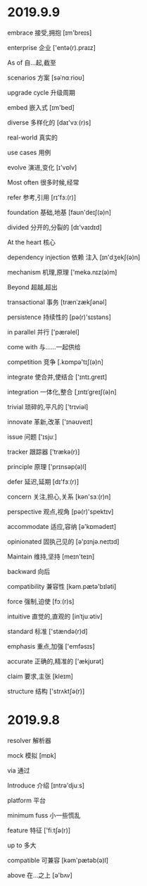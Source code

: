 # 2019.9.9

embrace 接受,拥抱 [ɪm'breɪs] 

enterprise 企业  ['entə(r).praɪz]

As of 自...起,截至

scenarios 方案 [səˈnɑːrioʊ]

upgrade cycle 升级周期

embed 嵌入式 [ɪm'bed]

diverse 多样化的 [daɪ'vɜː(r)s] 

real-world 真实的

use cases 用例

evolve 演进,变化 [ɪ'vɒlv] 

Most often 很多时候,经常

refer 参考,引用 [rɪ'fɜ:(r)] 

foundation 基础,地基 [faʊn'deɪʃ(ə)n] 

divided 分开的,分裂的 [dɪ'vaɪdɪd]

At the heart  核心

dependency injection 依赖 注入 [ɪn'dʒekʃ(ə)n]

mechanism 机理,原理  ['mekə.nɪz(ə)m]

Beyond 超越,超出

transactional 事务  [trænˈzækʃənəl]

persistence 持续性的 [pə(r)'sɪstəns]

in parallel 并行 ['pærəlel]

come with 与……一起供给

competition 竞争 [.kɒmpə'tɪʃ(ə)n] 

integrate 使合并,使结合 ['ɪntɪ.ɡreɪt] 

integration 一体化,整合 [ˌɪntɪˈɡreɪʃ(ə)n] 

trivial 琐碎的,平凡的  ['trɪviəl]

innovate 革新,改革 ['ɪnəʊveɪt]

issue 问题 ['ɪsjuː]

tracker 跟踪器 ['trækə(r)] 

principle 原理 ['prɪnsəp(ə)l]

defer 延迟,延期 [dɪ'fɜː(r)]

concern 关注,担心,关系 [kən'sɜː(r)n]

perspective 观点,视角 [pə(r)'spektɪv]

accommodate 适应,容纳 [ə'kɒmədeɪt]

opinionated 固执己见的  [ə'pɪnjə.neɪtɪd] 

Maintain 维持,坚持 [meɪn'teɪn]

backward 向后 

compatibility 兼容性  [kəm.pætə'bɪləti]

force 强制,迫使 [fɔː(r)s]

intuitive 直觉的,直观的 [inˈtjuːətiv] 

standard 标准  ['stændə(r)d] 

emphasis 重点,加强 ['emfəsɪs] 

accurate  正确的,精准的 ['ækjʊrət]

claim 要求,主张 [kleɪm]

structure 结构 ['strʌktʃə(r)]



# 2019.9.8

resolver 解析器

mock 模拟 [mɒk]

via 通过

Introduce 介绍 [ɪntrə'djuːs]

platform 平台

minimum fuss 小一些慌乱 

feature 特征 ['fiːtʃə(r)]

up to 多大

compatible 可兼容 [kəm'pætəb(ə)l]

above 在...之上 [ə'bʌv]